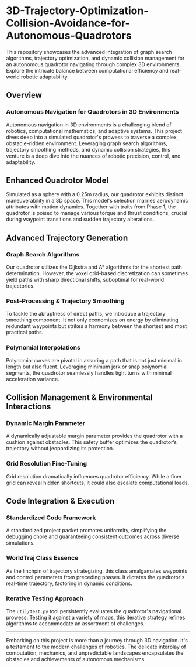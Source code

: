 # 3D-Trajectory-Optimization-Collision-Avoidance-for-Autonomous-Quadrotors
This repository showcases the advanced integration of graph search algorithms, trajectory optimization, and dynamic collision management for an autonomous quadrotor navigating through complex 3D environments. Explore the intricate balance between computational efficiency and real-world robotic adaptability.

## Overview

### Autonomous Navigation for Quadrotors in 3D Environments
Autonomous navigation in 3D environments is a challenging blend of robotics, computational mathematics, and adaptive systems. This project dives deep into a simulated quadrotor's prowess to traverse a complex, obstacle-ridden environment. Leveraging graph search algorithms, trajectory smoothing methods, and dynamic collision strategies, this venture is a deep dive into the nuances of robotic precision, control, and adaptability.

## Enhanced Quadrotor Model
Simulated as a sphere with a 0.25m radius, our quadrotor exhibits distinct maneuverability in a 3D space. This model's selection marries aerodynamic attributes with motion dynamics. Together with traits from Phase 1, the quadrotor is poised to manage various torque and thrust conditions, crucial during waypoint transitions and sudden trajectory alterations.

## Advanced Trajectory Generation

### Graph Search Algorithms
Our quadrotor utilizes the Dijkstra and A* algorithms for the shortest path determination. However, the voxel grid-based discretization can sometimes yield paths with sharp directional shifts, suboptimal for real-world trajectories.

### Post-Processing & Trajectory Smoothing
To tackle the abruptness of direct paths, we introduce a trajectory smoothing component. It not only economizes on energy by eliminating redundant waypoints but strikes a harmony between the shortest and most practical paths.

### Polynomial Interpolations
Polynomial curves are pivotal in assuring a path that is not just minimal in length but also fluent. Leveraging minimum jerk or snap polynomial segments, the quadrotor seamlessly handles tight turns with minimal acceleration variance.

## Collision Management & Environmental Interactions

### Dynamic Margin Parameter
A dynamically adjustable margin parameter provides the quadrotor with a cushion against obstacles. This safety buffer optimizes the quadrotor’s trajectory without jeopardizing its protection.

### Grid Resolution Fine-Tuning
Grid resolution dramatically influences quadrotor efficiency. While a finer grid can reveal hidden shortcuts, it could also escalate computational loads.

## Code Integration & Execution

### Standardized Code Framework
A standardized project packet promotes uniformity, simplifying the debugging chore and guaranteeing consistent outcomes across diverse simulations.

### WorldTraj Class Essence
As the linchpin of trajectory strategizing, this class amalgamates waypoints and control parameters from preceding phases. It dictates the quadrotor's real-time trajectory, factoring in dynamic conditions.

### Iterative Testing Approach
The `util/test.py` tool persistently evaluates the quadrotor's navigational prowess. Testing it against a variety of maps, this iterative strategy refines algorithms to accommodate an assortment of challenges.

---

Embarking on this project is more than a journey through 3D navigation. It's a testament to the modern challenges of robotics. The delicate interplay of computation, mechanics, and unpredictable landscapes encapsulates the obstacles and achievements of autonomous mechanisms.
